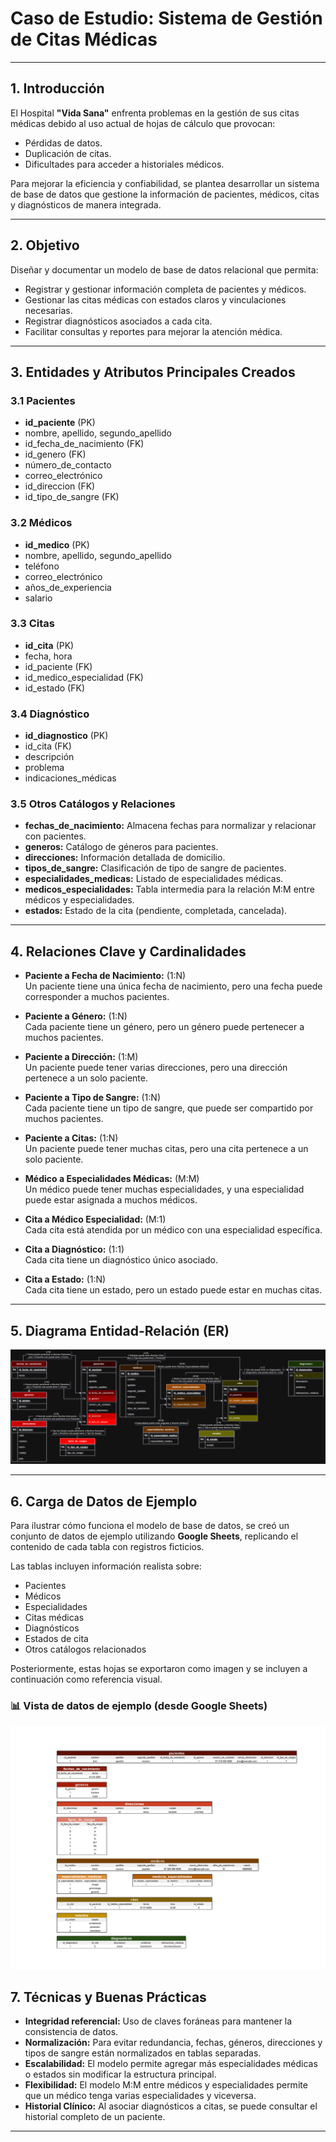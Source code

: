 # Caso de Estudio: Sistema de Gestión de Citas Médicas

---

## 1. Introducción

El Hospital **"Vida Sana"** enfrenta problemas en la gestión de sus citas médicas debido al uso actual de hojas de cálculo que provocan:

- Pérdidas de datos.
- Duplicación de citas.
- Dificultades para acceder a historiales médicos.

Para mejorar la eficiencia y confiabilidad, se plantea desarrollar un sistema de base de datos que gestione la información de pacientes, médicos, citas y diagnósticos de manera integrada.

---

## 2. Objetivo

Diseñar y documentar un modelo de base de datos relacional que permita:

- Registrar y gestionar información completa de pacientes y médicos.
- Gestionar las citas médicas con estados claros y vinculaciones necesarias.
- Registrar diagnósticos asociados a cada cita.
- Facilitar consultas y reportes para mejorar la atención médica.

---

## 3. Entidades y Atributos Principales Creados

### 3.1 Pacientes

- **id_paciente** (PK)
- nombre, apellido, segundo_apellido
- id_fecha_de_nacimiento (FK)
- id_genero (FK)
- número_de_contacto
- correo_electrónico
- id_direccion (FK)
- id_tipo_de_sangre (FK)

### 3.2 Médicos

- **id_medico** (PK)
- nombre, apellido, segundo_apellido
- teléfono
- correo_electrónico
- años_de_experiencia
- salario

### 3.3 Citas

- **id_cita** (PK)
- fecha, hora
- id_paciente (FK)
- id_medico_especialidad (FK)
- id_estado (FK)

### 3.4 Diagnóstico

- **id_diagnostico** (PK)
- id_cita (FK)
- descripción
- problema
- indicaciones_médicas

### 3.5 Otros Catálogos y Relaciones

- **fechas_de_nacimiento:** Almacena fechas para normalizar y relacionar con pacientes.
- **generos:** Catálogo de géneros para pacientes.
- **direcciones:** Información detallada de domicilio.
- **tipos_de_sangre:** Clasificación de tipo de sangre de pacientes.
- **especialidades_medicas:** Listado de especialidades médicas.
- **medicos_especialidades:** Tabla intermedia para la relación M:M entre médicos y especialidades.
- **estados:** Estado de la cita (pendiente, completada, cancelada).

---

## 4. Relaciones Clave y Cardinalidades

- **Paciente a Fecha de Nacimiento:** (1:N)  
  Un paciente tiene una única fecha de nacimiento, pero una fecha puede corresponder a muchos pacientes.

- **Paciente a Género:** (1:N)  
  Cada paciente tiene un género, pero un género puede pertenecer a muchos pacientes.

- **Paciente a Dirección:** (1:M)  
  Un paciente puede tener varias direcciones, pero una dirección pertenece a un solo paciente.

- **Paciente a Tipo de Sangre:** (1:N)  
  Cada paciente tiene un tipo de sangre, que puede ser compartido por muchos pacientes.

- **Paciente a Citas:** (1:N)  
  Un paciente puede tener muchas citas, pero una cita pertenece a un solo paciente.

- **Médico a Especialidades Médicas:** (M:M)  
  Un médico puede tener muchas especialidades, y una especialidad puede estar asignada a muchos médicos.

- **Cita a Médico Especialidad:** (M:1)  
  Cada cita está atendida por un médico con una especialidad específica.

- **Cita a Diagnóstico:** (1:1)  
  Cada cita tiene un diagnóstico único asociado.

- **Cita a Estado:** (1:N)  
  Cada cita tiene un estado, pero un estado puede estar en muchas citas.

---

## 5. Diagrama Entidad-Relación (ER)

![Diagrama M4S1](/Modulo4/Modulo4_Semana1/docs/M4S1.drawio.png)

---

## 6. Carga de Datos de Ejemplo

Para ilustrar cómo funciona el modelo de base de datos, se creó un conjunto de datos de ejemplo utilizando **Google Sheets**, replicando el contenido de cada tabla con registros ficticios.

Las tablas incluyen información realista sobre:

- Pacientes
- Médicos
- Especialidades
- Citas médicas
- Diagnósticos
- Estados de cita
- Otros catálogos relacionados

Posteriormente, estas hojas se exportaron como imagen y se incluyen a continuación como referencia visual.

### 📊 Vista de datos de ejemplo (desde Google Sheets)

![Datos de ejemplo](/Modulo4/Modulo4_Semana1/docs/M4S1.excel.jpg)

## 7. Técnicas y Buenas Prácticas

- **Integridad referencial:** Uso de claves foráneas para mantener la consistencia de datos.
- **Normalización:** Para evitar redundancia, fechas, géneros, direcciones y tipos de sangre están normalizados en tablas separadas.
- **Escalabilidad:** El modelo permite agregar más especialidades médicas o estados sin modificar la estructura principal.
- **Flexibilidad:** El modelo M:M entre médicos y especialidades permite que un médico tenga varias especialidades y viceversa.
- **Historial Clínico:** Al asociar diagnósticos a citas, se puede consultar el historial completo de un paciente.

---
